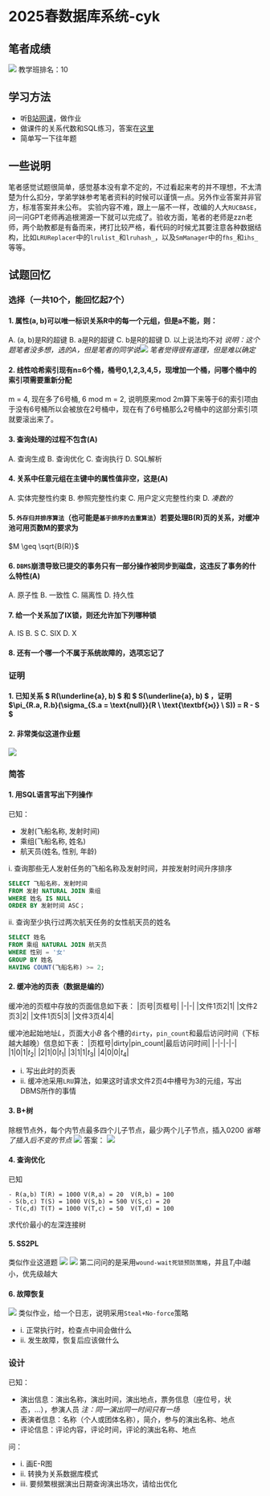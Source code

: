 # 2025春数据库系统-cyk
## 笔者成绩
![](./pic/score.png)
教学班排名：10
## 学习方法
- 听[B站网课](https://www.bilibili.com/video/BV1ii4y1S7Uk/?spm_id_from=333.337.search-card.all.click&vd_source=de2c6ec66aad0a525c6026af990f34a3)，做作业
- 做课件的关系代数和SQL练习，答案在[这里](./课件/数据库系统-zzn老师课件SQL查询参考答案.txt)
- 简单写一下往年题
## 一些说明
笔者感觉试题很简单，感觉基本没有拿不定的，不过看起来考的并不理想，不太清楚为什么扣分，学弟学妹参考笔者资料的时候可以谨慎一点。另外作业答案并非官方，标准答案并未公布。
实验内容不难，跟上一届不一样，改编的人大`RUCBASE`，问一问GPT老师再追根溯源一下就可以完成了。验收方面，笔者的老师是zzn老师，两个助教都是有备而来，拷打比较严格，看代码的时候尤其要注意各种数据结构，比如`LRUReplacer`中的`lrulist_`和`lruhash_`，以及`SmManager`中的`fhs_`和`ihs_`等等。
## 试题回忆
### 选择（一共10个，能回忆起7个）
#### 1. 属性(a, b)可以唯一标识关系R中的每一个元组，但是a不能，则：
A. (a, b)是R的超键
B. a是R的超键
C. b是R的超键
D. 以上说法均不对
*说明：这个题笔者没多想，选的A，但是笔者的同学说![](./pic/超键.png)*
*笔者觉得很有道理，但是难以确定*
#### 2. 线性哈希索引现有n=6个桶，桶号0,1,2,3,4,5，现增加一个桶，问哪个桶中的索引项需要重新分配
m = 4, 现在多了6号桶, 6 mod m = 2, 说明原来mod 2m算下来等于6的索引项由于没有6号桶所以会被放在2号桶中，现在有了6号桶那么2号桶中的这部分索引项就要滚出来了。
#### 3. 查询处理的过程不包含(A)
A. 查询生成 B. 查询优化 C. 查询执行 D. SQL解析
#### 4. 关系中任意元组在主键中的属性值非空，这是(A)
A. 实体完整性约束 B. 参照完整性约束 C. 用户定义完整性约束 D. *凑数的*
#### 5. `外存归并排序算法`（也可能是`基于排序的去重算法`）若要处理B(R)页的关系，对缓冲池可用页数M的要求为
$M \geq \sqrt{B(R)}$
#### 6. `DBMS`崩溃导致已提交的事务只有一部分操作被同步到磁盘，这违反了事务的什么特性(A)
A. 原子性 B. 一致性 C. 隔离性 D. 持久性 
#### 7. 给一个关系加了IX锁，则还允许加下列哪种锁
A. IS 
B. S 
C. SIX 
D. X
#### 8. 还有一个哪一个不属于系统故障的，选项忘记了

### 证明
#### 1. 已知关系 $ R(\underline{a}, b) $ 和 $ S(\underline{a}, b) $ ，证明 $\pi_{R.a, R.b}(\sigma_{S.a = \text{null}}(R \ \text{\textbf{⟕}} \ S)) = R - S $
#### 2. 非常类似这道作业题
![](./pic/z-2.png)
### 简答
#### 1. 用SQL语言写出下列操作
已知：
- 发射(飞船名称, 发射时间)
- 乘组(飞船名称, 姓名)
- 航天员(姓名, 性别, 年龄)

i. 查询那些无人发射任务的飞船名称及发射时间，并按发射时间升序排序
```SQL
SELECT 飞船名称，发射时间 
FROM 发射 NATURAL JOIN 乘组 
WHERE 姓名 IS NULL 
ORDER BY 发射时间 ASC；
```
ii. 查询至少执行过两次航天任务的女性航天员的姓名
```SQL
SELECT 姓名 
FROM 乘组 NATURAL JOIN 航天员 
WHERE 性别 = '女' 
GROUP BY 姓名 
HAVING COUNT(飞船名称) >= 2;
```

#### 2. 缓冲池的页表（数据是编的）
缓冲池的页框中存放的页面信息如下表：
|页号|页框号|
|-|-|
|文件1页2|1|
|文件2页3|2|
|文件1页5|3|
|文件3页4|4|

缓冲池起始地址$L$，页面大小$B$
各个槽的`dirty`，`pin_count`和最后访问时间（下标越大越晚）信息如下表：
|页框号|dirty|pin_count|最后访问时间|
|-|-|-|-|
|1|0|1|$t_2$|
|2|1|0|$t_1$|
|3|1|1|$t_3$|
|4|0|0|$t_4$|

- i. 写出此时的页表
- ii. 缓冲池采用`LRU`算法，如果这时请求文件2页4中槽号为3的元组，写出DBMS所作的事情

#### 3. B+树
除根节点外，每个内节点最多四个儿子节点，最少两个儿子节点，插入0200
*省略了插入后不变的节点*
![](./pic/before.jpg)
答案：
![](./pic/after.png)

#### 4. 查询优化
已知
```
- R(a,b) T(R) = 1000 V(R,a) = 20  V(R,b) = 100
- S(b,c) T(S) = 1000 V(S,b) = 500 V(S,c) = 20
- T(c,d) T(T) = 1000 V(T,c) = 50  V(T,d) = 100
```
求代价最小的左深连接树
#### 5. SS2PL
类似作业这道题
![](./pic/SS2PL-1.png)
![](./pic/SS2PL-2.png)
第二问问的是采用`wound-wait死锁预防策略`，并且$T_i$中$i$越小，优先级越大
#### 6. 故障恢复
![](./pic/WAL.png)
类似作业，给一个日志，说明采用`Steal+No-force`策略
- i. 正常执行时，检查点中间会做什么
- ii. 发生故障，恢复后应该做什么

### 设计
已知：
- 演出信息：演出名称，演出时间，演出地点，票务信息（座位号，状态，...），参演人员 *注：同一演出同一时间只有一场*
- 表演者信息：名称（个人或团体名称），简介，参与的演出名称、地点
- 评论信息：评论内容，评论时间，评论的演出名称、地点

问：
- i. 画E-R图
- ii. 转换为关系数据库模式
- iii. 要频繁根据演出日期查询演出场次，请给出优化
